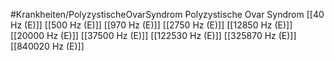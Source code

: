 #Krankheiten/PolyzystischeOvarSyndrom
Polyzystische Ovar Syndrom
[[40 Hz (E)]]
[[500 Hz (E)]]
[[970 Hz (E)]]
[[2750 Hz (E)]]
[[12850 Hz (E)]]
[[20000 Hz (E)]]
[[37500 Hz (E)]]
[[122530 Hz (E)]]
[[325870 Hz (E)]]
[[840020 Hz (E)]]